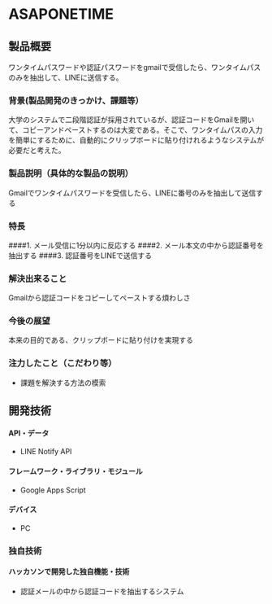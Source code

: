# ASAPONETIME


## 製品概要
ワンタイムパスワードや認証パスワードをgmailで受信したら、ワンタイムパスのみを抽出して、LINEに送信する。
### 背景(製品開発のきっかけ、課題等）
大学のシステムで二段階認証が採用されているが、認証コードをGmailを開いて、コピーアンドペーストするのは大変である。そこで、ワンタイムパスの入力を簡単にするために、自動的にクリップボードに貼り付けれるようなシステムが必要だと考えた。
### 製品説明（具体的な製品の説明）
Gmailでワンタイムパスワードを受信したら、LINEに番号のみを抽出して送信する
### 特長
####1. メール受信に1分以内に反応する
####2. メール本文の中から認証番号を抽出する
####3. 認証番号をLINEで送信する

### 解決出来ること
Gmailから認証コードをコピーしてペーストする煩わしさ
### 今後の展望
本来の目的である、クリップボードに貼り付けを実現する
### 注力したこと（こだわり等）
* 課題を解決する方法の模索

## 開発技術
#### API・データ
* LINE Notify API 

#### フレームワーク・ライブラリ・モジュール
* Google Apps Script

#### デバイス
* PC

### 独自技術
#### ハッカソンで開発した独自機能・技術
* 認証メールの中から認証コードを抽出するシステム
